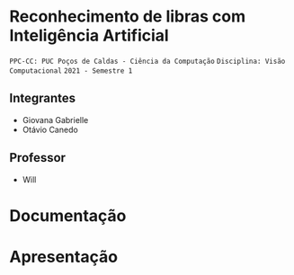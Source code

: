 # Reconhecimento de libras com Inteligência Artificial

`PPC-CC: PUC Poços de Caldas - Ciência da Computação`
`Disciplina: Visão Computacional`
`2021 - Semestre 1`

## Integrantes

- Giovana Gabrielle
- Otávio Canedo

## Professor

- Will

# Documentação


# Apresentação

